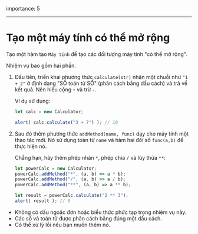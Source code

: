 importance: 5

---

# Tạo một máy tính có thể mở rộng

Tạo một hàm tạo `Máy tính` để tạo các đối tượng máy tính "có thể mở rộng".

Nhiệm vụ bao gồm hai phần.

1. Đầu tiên, triển khai phương thức `calculate(str)` nhận một chuỗi như `"1 + 2"` ở định dạng "SỐ toán tử SỐ" (phân cách bằng dấu cách) và trả về kết quả. Nên hiểu cộng `+` và trừ `-`.

     Ví dụ sử dụng:

    ```js
    let calc = new Calculator;

    alert( calc.calculate("3 + 7") ); // 10
    ```
2. Sau đó thêm phương thức `addMethod(name, func)` dạy cho máy tính một thao tác mới. Nó sử dụng toán tử `name` và hàm hai đối số `func(a,b)` để thực hiện nó.

     Chẳng hạn, hãy thêm phép nhân `*`, phép chia `/` và lũy thừa `**`:

    ```js
    let powerCalc = new Calculator;
    powerCalc.addMethod("*", (a, b) => a * b);
    powerCalc.addMethod("/", (a, b) => a / b);
    powerCalc.addMethod("**", (a, b) => a ** b);

    let result = powerCalc.calculate("2 ** 3");
    alert( result ); // 8
    ```

- Không có dấu ngoặc đơn hoặc biểu thức phức tạp trong nhiệm vụ này.
- Các số và toán tử được phân cách bằng đúng một dấu cách.
- Có thể xử lý lỗi nếu bạn muốn thêm nó.
